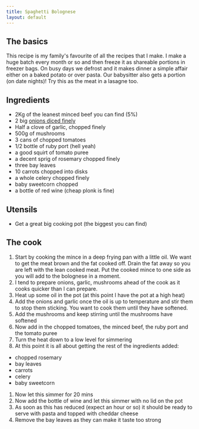 ```yaml
---
title: Spaghetti Bolognese
layout: default
---
```


## The basics
This recipe is my family's favourite of all the recipes that I make.  I make a huge batch every month or so and then freeze it as shareable portions in freezer bags.  On busy days we defrost and it makes dinner a simple affair either on a baked potato or over pasta.  Our babysitter also gets a portion (on date nights)!  Try this as the meat in a lasagne too.

## Ingredients
 - 2Kg of the leanest minced beef you can find (5%)
 - 2 big [onions diced finely](tips.html#dice_onion)
 - Half a clove of garlic, chopped finely
 - 500g of mushrooms
 - 3 cans of chopped tomatoes
 - 1/2 bottle of ruby port (hell yeah)
 - a good squirt of tomato puree
 - a decent sprig of rosemary chopped finely
 - three bay leaves
 - 10 carrots chopped into disks
 - a whole celery chopped finely
 - baby sweetcorn chopped
 - a bottle of red wine (cheap plonk is fine)

## Utensils
 - Get a great big cooking pot (the biggest you can find)

## The cook
1. Start by cooking the mince in a deep frying pan with a little oil.  We want to get the meat brown and the fat cooked off.  Drain the fat away so you are left with the lean cooked meat.  Put the cooked mince to one side as you will add to the bolognese in a moment.
1. I tend to prepare onions, garlic, mushrooms ahead of the cook as it cooks quicker than I can prepare.
1. Heat up some oil in the pot (at this point I have the pot at a high heat)
1. Add the onions and garlic once the oil is up to temperature and stir them to stop them sticking.  You want to cook them until they have softened.
1. Add the mushrooms and keep stirring until the mushrooms have softened
1. Now add in the chopped tomatoes, the minced beef, the ruby port and the tomato puree
1. Turn the heat down to a low level for simmering
1. At this point it is all about getting the rest of the ingredients added:
  - chopped rosemary
  - bay leaves
  - carrots
  - celery
  - baby sweetcorn
1. Now let this simmer for 20 mins
1. Now add the bottle of wine and let this simmer with no lid on the pot
1. As soon as this has reduced (expect an hour or so) it should be ready to serve with pasta and topped with cheddar cheese
1. Remove the bay leaves as they can make it taste too strong
